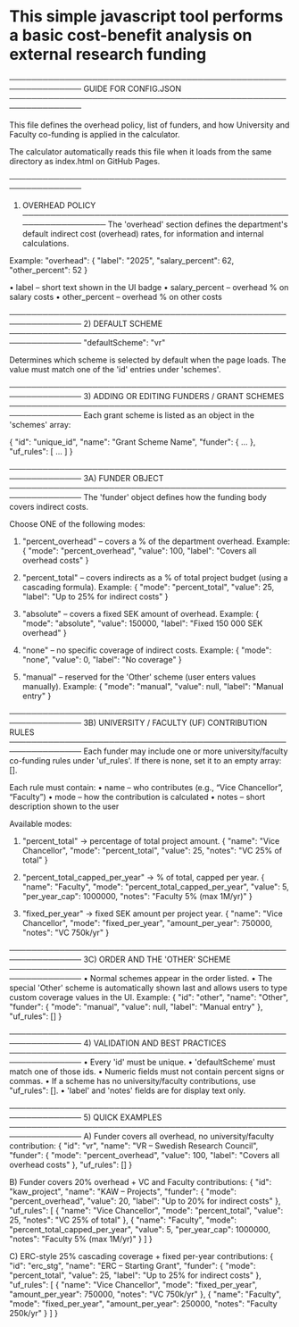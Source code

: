 # This simple javascript tool performs a basic cost-benefit analysis on external research funding

───────────────────────────────────────────────────────────────
GUIDE FOR CONFIG.JSON
───────────────────────────────────────────────────────────────

This file defines the overhead policy, list of funders, and how
University and Faculty co-funding is applied in the calculator.

The calculator automatically reads this file when it loads from
the same directory as index.html on GitHub Pages.

───────────────────────────────────────────────────────────────
1) OVERHEAD POLICY
───────────────────────────────────────────────────────────────
The 'overhead' section defines the department's default indirect
cost (overhead) rates, for information and internal calculations.

Example:
  \"overhead\": {
    \"label\": \"2025\",
    \"salary_percent\": 62,
    \"other_percent\": 52
  }

• label – short text shown in the UI badge
• salary_percent – overhead % on salary costs
• other_percent – overhead % on other costs

───────────────────────────────────────────────────────────────
2) DEFAULT SCHEME
───────────────────────────────────────────────────────────────
  \"defaultScheme\": \"vr\"

Determines which scheme is selected by default when the page loads.
The value must match one of the 'id' entries under 'schemes'.

───────────────────────────────────────────────────────────────
3) ADDING OR EDITING FUNDERS / GRANT SCHEMES
───────────────────────────────────────────────────────────────
Each grant scheme is listed as an object in the 'schemes' array:

  {
    \"id\": \"unique_id\",
    \"name\": \"Grant Scheme Name\",
    \"funder\": { ... },
    \"uf_rules\": [ ... ]
  }

───────────────────────────────────────────────────────────────
3A) FUNDER OBJECT
───────────────────────────────────────────────────────────────
The 'funder' object defines how the funding body covers indirect costs.

Choose ONE of the following modes:

1. \"percent_overhead\"  – covers a % of the department overhead.
   Example: { \"mode\": \"percent_overhead\", \"value\": 100,
              \"label\": \"Covers all overhead costs\" }

2. \"percent_total\" – covers indirects as a % of total project budget
   (using a cascading formula).
   Example: { \"mode\": \"percent_total\", \"value\": 25,
              \"label\": \"Up to 25% for indirect costs\" }

3. \"absolute\" – covers a fixed SEK amount of overhead.
   Example: { \"mode\": \"absolute\", \"value\": 150000,
              \"label\": \"Fixed 150 000 SEK overhead\" }

4. \"none\" – no specific coverage of indirect costs.
   Example: { \"mode\": \"none\", \"value\": 0, \"label\": \"No coverage\" }

5. \"manual\" – reserved for the 'Other' scheme (user enters values manually).
   Example: { \"mode\": \"manual\", \"value\": null, \"label\": \"Manual entry\" }

───────────────────────────────────────────────────────────────
3B) UNIVERSITY / FACULTY (UF) CONTRIBUTION RULES
───────────────────────────────────────────────────────────────
Each funder may include one or more university/faculty co-funding rules
under 'uf_rules'.  If there is none, set it to an empty array: [].

Each rule must contain:
• name – who contributes (e.g., “Vice Chancellor”, “Faculty”)
• mode – how the contribution is calculated
• notes – short description shown to the user

Available modes:

1. \"percent_total\"  → percentage of total project amount.
   { \"name\": \"Vice Chancellor\", \"mode\": \"percent_total\",
     \"value\": 25, \"notes\": \"VC 25% of total\" }

2. \"percent_total_capped_per_year\"  → % of total, capped per year.
   { \"name\": \"Faculty\", \"mode\": \"percent_total_capped_per_year\",
     \"value\": 5, \"per_year_cap\": 1000000,
     \"notes\": \"Faculty 5% (max 1M/yr)\" }

3. \"fixed_per_year\"  → fixed SEK amount per project year.
   { \"name\": \"Vice Chancellor\", \"mode\": \"fixed_per_year\",
     \"amount_per_year\": 750000, \"notes\": \"VC 750k/yr\" }

───────────────────────────────────────────────────────────────
3C) ORDER AND THE 'OTHER' SCHEME
───────────────────────────────────────────────────────────────
• Normal schemes appear in the order listed.
• The special 'Other' scheme is automatically shown last and allows users
  to type custom coverage values in the UI.
  Example:
    {
      \"id\": \"other\",
      \"name\": \"Other\",
      \"funder\": { \"mode\": \"manual\", \"value\": null,
                   \"label\": \"Manual entry\" },
      \"uf_rules\": []
    }

───────────────────────────────────────────────────────────────
4) VALIDATION AND BEST PRACTICES
───────────────────────────────────────────────────────────────
• Every 'id' must be unique.
• 'defaultScheme' must match one of those ids.
• Numeric fields must not contain percent signs or commas.
• If a scheme has no university/faculty contributions, use \"uf_rules\": [].
• 'label' and 'notes' fields are for display text only.

───────────────────────────────────────────────────────────────
5) QUICK EXAMPLES
───────────────────────────────────────────────────────────────
A) Funder covers all overhead, no university/faculty contribution:
  {
    \"id\": \"vr\",
    \"name\": \"VR – Swedish Research Council\",
    \"funder\": { \"mode\": \"percent_overhead\", \"value\": 100,
                  \"label\": \"Covers all overhead costs\" },
    \"uf_rules\": []
  }

B) Funder covers 20% overhead + VC and Faculty contributions:
  {
    \"id\": \"kaw_project\",
    \"name\": \"KAW – Projects\",
    \"funder\": { \"mode\": \"percent_overhead\", \"value\": 20,
                  \"label\": \"Up to 20% for indirect costs\" },
    \"uf_rules\": [
      { \"name\": \"Vice Chancellor\", \"mode\": \"percent_total\",
        \"value\": 25, \"notes\": \"VC 25% of total\" },
      { \"name\": \"Faculty\", \"mode\": \"percent_total_capped_per_year\",
        \"value\": 5, \"per_year_cap\": 1000000,
        \"notes\": \"Faculty 5% (max 1M/yr)\" }
    ]
  }

C) ERC-style 25% cascading coverage + fixed per-year contributions:
  {
    \"id\": \"erc_stg\",
    \"name\": \"ERC – Starting Grant\",
    \"funder\": { \"mode\": \"percent_total\", \"value\": 25,
                 \"label\": \"Up to 25% for indirect costs\" },
    \"uf_rules\": [
      { \"name\": \"Vice Chancellor\", \"mode\": \"fixed_per_year\",
        \"amount_per_year\": 750000, \"notes\": \"VC 750k/yr\" },
      { \"name\": \"Faculty\", \"mode\": \"fixed_per_year\",
        \"amount_per_year\": 250000, \"notes\": \"Faculty 250k/yr\" }
    ]
  }
